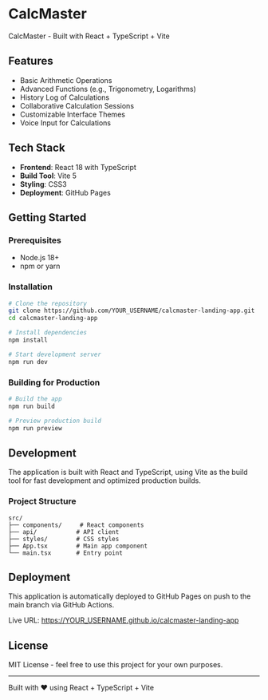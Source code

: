 # CalcMaster

CalcMaster - Built with React + TypeScript + Vite

## Features

- Basic Arithmetic Operations
- Advanced Functions (e.g., Trigonometry, Logarithms)
- History Log of Calculations
- Collaborative Calculation Sessions
- Customizable Interface Themes
- Voice Input for Calculations

## Tech Stack

- **Frontend**: React 18 with TypeScript
- **Build Tool**: Vite 5
- **Styling**: CSS3
- **Deployment**: GitHub Pages

## Getting Started

### Prerequisites

- Node.js 18+ 
- npm or yarn

### Installation

```bash
# Clone the repository
git clone https://github.com/YOUR_USERNAME/calcmaster-landing-app.git
cd calcmaster-landing-app

# Install dependencies
npm install

# Start development server
npm run dev
```

### Building for Production

```bash
# Build the app
npm run build

# Preview production build
npm run preview
```

## Development

The application is built with React and TypeScript, using Vite as the build tool for fast development and optimized production builds.

### Project Structure

```
src/
├── components/     # React components
├── api/           # API client
├── styles/        # CSS styles
├── App.tsx        # Main app component
└── main.tsx       # Entry point
```

## Deployment

This application is automatically deployed to GitHub Pages on push to the main branch via GitHub Actions.

Live URL: https://YOUR_USERNAME.github.io/calcmaster-landing-app

## License

MIT License - feel free to use this project for your own purposes.

---

Built with ❤️ using React + TypeScript + Vite